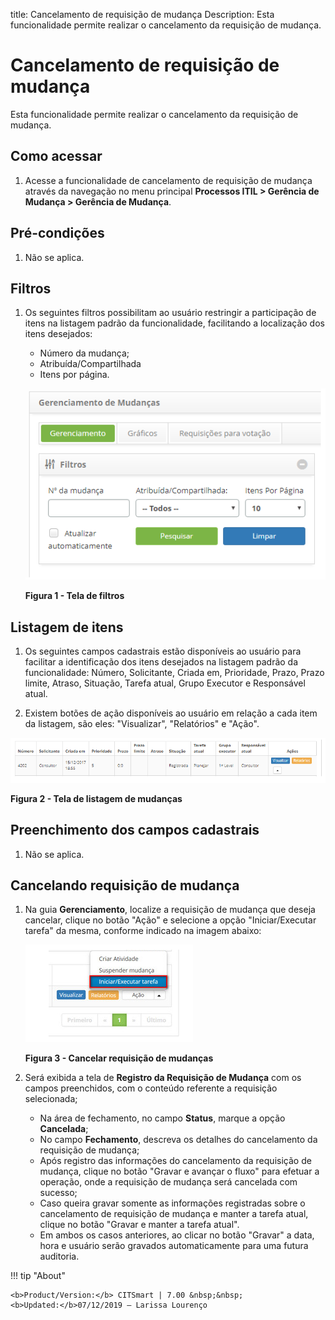 title: Cancelamento de requisição de mudança
Description: Esta funcionalidade permite realizar o cancelamento da requisição de mudança.
# Cancelamento de requisição de mudança

Esta funcionalidade permite realizar o cancelamento da requisição de mudança.

Como acessar
--------------

1. Acesse a funcionalidade de cancelamento de requisição de mudança através da navegação no menu principal
**Processos ITIL > Gerência de Mudança > Gerência de Mudança**.

Pré-condições
---------------

1. Não se aplica.

Filtros
---------

1. Os seguintes filtros possibilitam ao usuário restringir a participação de itens na listagem padrão da funcionalidade,
facilitando a localização dos itens desejados:

    - Número da mudança;
    - Atribuída/Compartilhada
    - Itens por página.
    
    ![Filtros](images/canc-mud.img1.png)
    
    **Figura 1 - Tela de filtros**
    
Listagem de itens
--------------------

1. Os seguintes campos cadastrais estão disponíveis ao usuário para facilitar a identificação dos itens desejados na listagem padrão da 
funcionalidade: Número, Solicitante, Criada em, Prioridade, Prazo, Prazo limite, Atraso, Situação, Tarefa atual, Grupo Executor e Responsável atual.

2. Existem botões de ação disponíveis ao usuário em relação a cada item da listagem, são eles: "Visualizar", "Relatórios" e "Ação".

![Listagem](images/canc-mud.img2.png)

**Figura 2 - Tela de listagem de mudanças**

Preenchimento dos campos cadastrais
-------------------------------------

1. Não se aplica.

Cancelando requisição de mudança
----------------------------------

1. Na guia **Gerenciamento**, localize a requisição de mudança que deseja cancelar, clique no botão "Ação" e selecione a opção 
"Iniciar/Executar tarefa" da mesma, conforme indicado na imagem abaixo:

    ![Cancelar](images/canc-mud.img3.png)
    
    **Figura 3 - Cancelar requisição de mudanças**
    
2. Será exibida a tela de **Registro da Requisição de Mudança** com os campos preenchidos, com o conteúdo referente a 
requisição selecionada;

    - Na área de fechamento, no campo **Status**, marque a opção **Cancelada**;
    - No campo **Fechamento**, descreva os detalhes do cancelamento da requisição de mudança;
    - Após registro das informações do cancelamento da requisição de mudança, clique no botão "Gravar e avançar o fluxo"
    para efetuar a operação, onde a requisição de mudança será cancelada com sucesso;
    - Caso queira gravar somente as informações registradas sobre o cancelamento de requisição de mudança e manter a tarefa 
    atual, clique no botão "Gravar e manter a tarefa atual".
    - Em ambos os casos anteriores, ao clicar no botão "Gravar" a data, hora e usuário serão gravados automaticamente
    para uma futura auditoria.
    
!!! tip "About"

    <b>Product/Version:</b> CITSmart | 7.00 &nbsp;&nbsp;
    <b>Updated:</b>07/12/2019 – Larissa Lourenço
